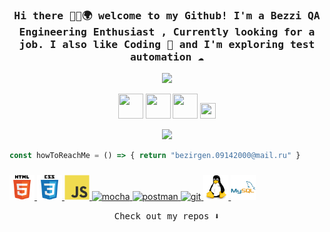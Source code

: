 

<h3 align="center"><samp> Hi there 👋🏾🌍 welcome to my Github! I'm a Bezzi QA Engineering Enthusiast , Currently looking for a job. I also like Coding 🐍 and I'm exploring test automation  ☁️ </samp></h3>

<p align="center">
  <img width="250" src="https://media.giphy.com/media/jIgXf4hgbHCeKiXpvt/giphy.gif">
</p>

<p align="center">
<a href= "https://www.linkedin.com/in/bezziboi"><img src="https://img.icons8.com/ios/500/000000/linkedin.png" height="40" width="40"/></a>
<a href= "https://t.me/bezZzii"><img src="https://img.icons8.com/ios/50/000000/telegram.png" height="40" width="40"/></a>
<a href= "https://instagram.com/a_bezzii"><img src="https://img.icons8.com/ios/500/000000/instagram-new--v1.png" height="40" width="40"/></a>
<a href= "https://linktr.ee/bezzi"><img src="https://img.icons8.com/small/96/000000/external-link-squared.png" height="25" width="25"/></a>
</p>

<p align="center">
<a href="https://www.codewars.com/users/Bezziboi">
<img src="https://www.codewars.com/users/Bezziboi/badges/small"/> 
</a>
</p>

```js
const howToReachMe = () => { return "bezirgen.09142000@mail.ru" }

```



<h3 align="left"></h3>
<p align="left">
<a href="https://www.w3.org/html/" target="_blank" rel="noreferrer"> <img src="https://raw.githubusercontent.com/devicons/devicon/master/icons/html5/html5-original-wordmark.svg" alt="html5" width="40" height="40"/> 
</a>
<a href="https://www.w3schools.com/css/" target="_blank" rel="noreferrer">
<img src="https://raw.githubusercontent.com/devicons/devicon/master/icons/css3/css3-original-wordmark.svg" alt="css3" width="40" height="40"/> 
</a> 
</a> 
<a href="https://developer.mozilla.org/en-US/docs/Web/JavaScript" target="_blank" rel="noreferrer"> 
<img src="https://raw.githubusercontent.com/devicons/devicon/master/icons/javascript/javascript-original.svg" alt="javascript" width="40" height="40"/> 
</a>
<a href="https://mochajs.org" target="_blank" rel="noreferrer"> 
<img src="https://www.vectorlogo.zone/logos/mochajs/mochajs-icon.svg" alt="mocha" width="40" height="40"/> </a>
<a href="https://postman.com" target="_blank" rel="noreferrer"> <img src="https://www.vectorlogo.zone/logos/getpostman/getpostman-icon.svg" alt="postman" width="40" height="40"/> 
</a>
<a href="https://git-scm.com/" target="_blank" rel="noreferrer"> <img src="https://www.vectorlogo.zone/logos/git-scm/git-scm-icon.svg" alt="git" width="40" height="40"/>
<a href="https://www.linux.org/" target="_blank" rel="noreferrer"> <img src="https://raw.githubusercontent.com/devicons/devicon/master/icons/linux/linux-original.svg" alt="linux" width="40" height="40"/> 
</a>
<a href="https://www.mysql.com/" target="_blank" rel="noreferrer">
<img src="https://raw.githubusercontent.com/devicons/devicon/master/icons/mysql/mysql-original-wordmark.svg" alt="mysql" width="40" height="40"/>
</a> 
</p>

<p align="center"><samp>
Check out my repos ⬇️  
  </samp>
</p>
